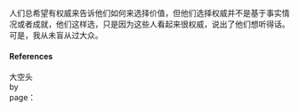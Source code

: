 人们总希望有权威来告诉他们如何来选择价值，但他们选择权威并不是基于事实情况或者成就，他们这样选，只是因为这些人看起来很权威，说出了他们想听得话。可是，我从未盲从过大众。
#### References
大空头   
by   
page：